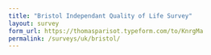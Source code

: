 ```yaml
---
title: "Bristol Independant Quality of Life Survey"
layout: survey
form_url: https://thomasparisot.typeform.com/to/KnrgMa
permalink: /surveys/uk/bristol/
---
```

